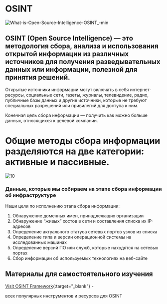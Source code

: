 # OSINT

![What-is-Open-Source-Intelligence-OSINT_-min](https://github.com/Hasul79/OSINT/assets/95657084/21710747-ebfa-4146-a01d-c93859803653)



<h2>OSINT (Open Source Intelligence) — это методология сбора, анализа и использования открытой информации из различных источников для получения разведывательных данных или информации, полезной для принятия решений.</h2>

<p>Открытые источники информации могут включать в себя интернет-ресурсы, социальные сети, газеты, журналы, телевидение, радио, публичные базы данных и другие источники, которые не требуют специальных разрешений или привилегий для доступа к ним.

Конечная цель сбора информации — получить как можно больше данных, относящихся к целевой компании.</p>

# Общие методы сбора информации разделяются на две категории: активные и пассивные.

![10](https://github.com/Hasul79/OSINT/assets/95657084/a5e23d44-71fa-41e0-9a7b-c5661ef9f6bb)


<h3>Данные, которые мы собираем на этапе сбора информации об инфраструктуре</h3>

<p>Наши цели по исполнению этапа сбора информации:</p>

<ol>
<li>Обнаружение доменных имен, принадлежащих организации</li>
<li>Обнаружение “живых” хостов в сети и составления списка их IP-адресов</li>
<li>Определение актуального статуса сетевых портов узлов из списка</li>
<li>Определение типа и версии операционной системы на исследованных машинах</li>
<li>Определение версий ПО или служб, которые находятся на сетевых портах</li>
<li>Сбор информации об используемых технологиях на веб-сайте</li>
  
</ol>

<h2>Материалы для самостоятельного изучения</h2>

[Visit OSINT Framework](https://osintframework.com/){:target="_blank"}  - <p>всех популярных инструментов и ресурсов для OSINT</p>


